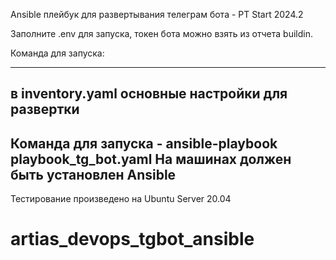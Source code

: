 Ansible плейбук для развертывания телеграм бота - PT Start 2024.2

Заполните .env для запуска, токен бота можно взять из отчета buildin.

Команда для запуска:

------------------------------------------------------------
в inventory.yaml основные настройки для развертки
------------------------------------------------------------
Команда для запуска - ansible-playbook playbook_tg_bot.yaml
На машинах должен быть установлен Ansible
------------------------------------------------------------

Тестирование произведено на Ubuntu Server 20.04

# artias_devops_tgbot_ansible
